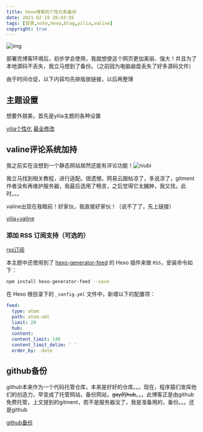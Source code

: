 ```yaml
---
title: hexo博客的个性化和备份
date: 2021-02-19 20:43:55
tags: [目录,note,hexo,blog,yilia,valine]
copyright: true
---
```


![img](https://ss0.bdstatic.com/70cFuHSh_Q1YnxGkpoWK1HF6hhy/it/u=3010013829,2497003625&fm=26&gp=0.jpg)

部署完博客环境后，初步学会使用，我就想使这个网页更加美丽、强大！并且为了本地源码不丢失，我立马想到了备份。（之前因为电脑崩盘丢失了好多源码文件）

<!--more-->


由于时间仓促，以下内容均先排版放链接，以后再整理

## 主题设置

想要外貌美，首先是yilia主题的各种设置

[yilia个性化](https://blog.csdn.net/qq_37513473/article/details/88617281)
[最全修改](https://blog.csdn.net/xdfwsl/article/details/102587821?utm_medium=distribute.pc_relevant.none-task-blog-BlogCommendFromMachineLearnPai2-2.control&dist_request_id=bb7488ed-3eeb-4968-b576-669574a55ce5&depth_1-utm_source=distribute.pc_relevant.none-task-blog-BlogCommendFromMachineLearnPai2-2.control)



##  valine评论系统加持

我之前实在没想到一个静态网站居然还能有评论功能！![niubi](https://ss1.bdstatic.com/70cFuXSh_Q1YnxGkpoWK1HF6hhy/it/u=28477601,1058229750&fm=26&gp=0.jpg)

我立马找到相关教程，进行适配。很遗憾，网易云跟帖凉了，多说凉了，gitment作者没有再维护服务器，我最后选用了畅言，之后觉得它太臃肿，我又找，此时。。。

valine出现在我眼前！好家伙，我直接好家伙！（说不了了，先上链接）

[yilia+valine](https://blog.csdn.net/weixin_41287260/article/details/103049437)



### 添加 RSS 订阅支持（可选的）

[rss订阅](https://blog.csdn.net/mudooo/article/details/94584034)



本主题中还使用到了 [hexo-generator-feed](https://links.jianshu.com/go?to=https%3A%2F%2Fyafine-blog.cn%2Fgo.html%3Furl%3DaHR0cHM6Ly9naXRodWIuY29tL2hleG9qcy9oZXhvLWdlbmVyYXRvci1mZWVk) 的 Hexo 插件来做 `RSS`，安装命令如下：



```bash
npm install hexo-generator-feed --save
```

在 Hexo 根目录下的 `_config.yml` 文件中，新增以下的配置项：



```yaml
feed:
  type: atom
  path: atom.xml
  limit: 20
  hub:
  content:
  content_limit: 140
  content_limit_delim: ' '
  order_by: -date
```



##  github备份

github本来作为一个代码托管仓库，本来是好好的仓库。。。现在，程序猿们发挥他们的创造力，早变成了托管网站，备份网站，~~gay的hub~~。。。此博客正是由github免费托管，上文提到的gitment，若不是服务器没了，我是准备用的，备份。。。还是github

[github备份](https://blog.csdn.net/qq_37391214/article/details/100186909)